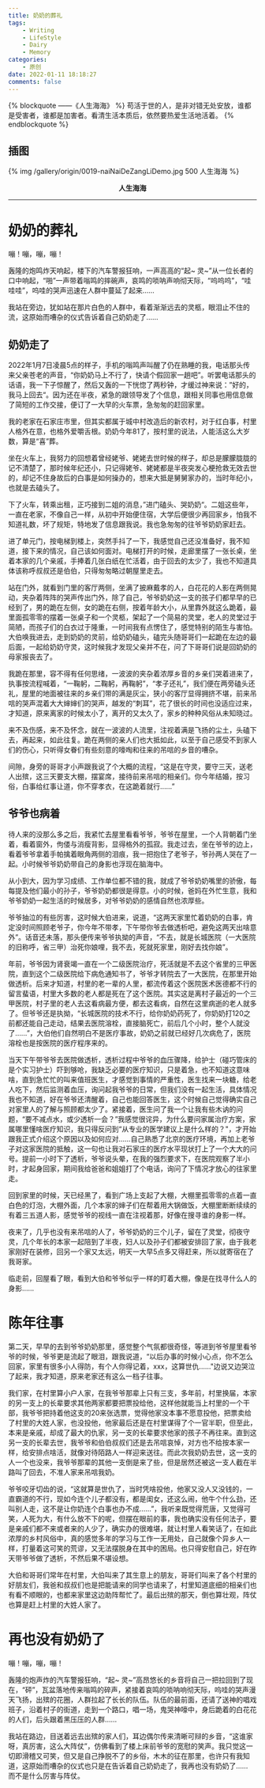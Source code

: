 ```yaml
---
title: 奶奶的葬礼
tags:  
	- Writing
	- LifeStyle
	- Dairy
	- Memory
categories: 
	- 原创
date: 2022-01-11 18:18:27
comments: false
---
```



{% blockquote ——《人生海海》 %}
苟活于世的人，是非对错无处安放，谁都是受害者，谁都是加害者。看清生活本质后，依然要热爱生活地活着。
{% endblockquote %}

<!-- more -->

## 插图
{% img /gallery/origin/0019-naiNaiDeZangLiDemo.jpg 500 人生海海 %}
<p align="center"><b>人生海海</b></p>

-----

# 奶奶的葬礼

嘣！嘣，嘣，嘣！

轰隆的炮鸣炸天响起，楼下的汽车警报狂响，一声高高的“起~ 灵~”从一位长者的口中响起，“啪”一声带着嗡鸣的摔碗声，哀鸣的唢呐声响彻天际，“呜呜呜”，“哇哇哇”，呜哇的哭声迅速在人群中蔓延了起来……

我站在旁边，犹如站在那片白色的人群中，看着渐渐远去的灵柩，眼泪止不住的流，这原始而嘈杂的仪式告诉着自己奶奶走了……

## 奶奶走了

2022年1月7日凌晨5点的样子，手机的嗡鸣声叫醒了仍在熟睡的我，电话那头传来父亲苍老的声音，“你奶奶马上不行了，快请个假回家一趟吧”。听罢电话那头的话语，我一下子惊醒了，然后又轰的一下恍惚了两秒钟，才缓过神来说：”好的，我马上回去“。因为还在半夜，紧急的跟领导发了个信息，跟相关同事也用信息做了简短的工作交接，便订了一大早的火车票，急匆匆的赶回家里。

我的老家在石家庄市里，但其实都属于城中村改造后的新农村，对于红白事，村里人格外在意，也格外爱嚼舌根。奶奶今年81了，按村里的说法，人能活这么大岁数，算是“喜”葬。

坐在火车上，我努力的回想着曾经姥爷、姥姥去世时候的样子，却总是朦朦胧胧的记不清楚了，那时候年纪还小，只记得姥爷、姥姥都是半夜突发心梗抢救无效去世的，却记不住身故后的白事是如何操办的，想来大抵是舅舅家办的，当时年纪小，也就是去磕头了。

下了火车，转乘出租，正巧接到二姐的消息，”进门磕头、哭奶奶“。二姐这些年，一直在老家，不像自己一样，从初中开始便住宿，大学后便很少再回家乡，怕我不知道礼数，坏了规矩，特地发了信息跟我说。我也急匆匆的往爷爷奶奶家赶去。

进了单元门，按电梯到楼上，突然手抖了一下，我感觉自己还没准备好，我不知道，接下来的情况，自己该如何面对。电梯打开的时候，走廊里摆了一张长桌，坐着本家的几个亲戚，手捧着几张白纸在忙活着，由于回去的太少了，我也不知道具体该称呼叔叔还是伯伯，只得匆匆略过朝屋里走去。

站在门外，就看到门里的客厅两侧，坐满了披麻戴孝的人，白花花的人影在两侧晃动，夹杂着阵阵的哭声传出门外，除了自己，爷爷奶奶这一支的孩子们都早早的已经到了，男的跪在左侧，女的跪在右侧，按着年龄大小，从里靠外就这么跪着，最里面孤零零的摆着一张桌子和一个灵柩，架起了一个简易的灵堂，老人的灵堂过于简陋，而孩子们的白衣过于隆重，一时间我有点愣住了，感觉特别的陌生与害怕。大伯唤我进去，走到奶奶的灵前，给奶奶磕头，磕完头随哥哥们一起跪在左边的最后面，一起给奶奶守灵，这时候我才发现父亲并不在，问了下哥哥们说是回奶奶的母家报丧去了。

我跪在那里，容不得有任何思绪，一波波的夹杂着浓厚乡音的乡亲们哭着进来了，执事按流程喊着，“一鞠躬，二鞠躬，再鞠躬”，“孝子还礼”，我们便在两旁磕头还礼，屋里的地面被往来的乡亲们带的满是灰尘，狭小的客厅显得拥挤不堪，前来吊唁的哭声混着大大婶婶们的哭声，越发的“刺耳”，花了很长的时间也没适应过来，才知道，原来离家的时候太小了，离开的又太久了，家乡的种种风俗从未知晓过。

来不及伤感，来不及怀念，就在一波波的人流里，注视着满是飞扬的尘土，头磕下去，再起来，如此往复。跪在两侧的亲人们也大抵如此，以至于自己感受不到家人们的伤心，只听得女眷们有些刻意的嚎啕和往来的吊唁的乡音的嘈杂。

间隙，身旁的哥哥才小声跟我说了个大概的流程，“这是在守灵，要守三天，送老人出殡，这三天要支大棚，摆宴席，接待前来吊唁的相亲们。你今年结婚，按习俗，白事给红事让道，你不穿孝衣，在这跪着就行……”

## 爷爷也病着

待人来的没那么多之后，我紧忙去屋里看看爷爷，爷爷在屋里，一个人背朝着门坐着，看着窗外，佝偻与消瘦背影，显得格外的孤寂。我走过去，坐在爷爷的边上，看着爷爷拿着手帕擒着眼角两侧的泪痕，我一把抱住了老爷子，爷孙两人哭在了一起。小时候爷爷奶奶带自己的身影也浮现在脑海中。

从小到大，因为学习成绩、工作单位都不错的我，就成了爷爷奶奶嘴里的骄傲，每每提及他们最小的孙子，爷爷奶奶都很是得意。小的时候，爸妈在外忙生意，我和爷爷奶奶一起生活的时候居多，对爷爷奶奶的感情自然也浓厚些。

爷爷抽泣的有些厉害，这时候大伯进来，说道，“这两天家里忙着奶奶的白事，肯定没时间照顾老爷子，你今年不带孝，下午带你爷去做透析吧，避免这两天出啥意外”。话音还未落，那头便传来爷爷执拗的声音，“不去，就是长城医院（一大医院的旧称呼，省三甲）治死你娘哩，我不去，死就死家里，刚好去找你娘”。

年前，爷爷因为肾衰竭一直在一个二级医院治疗，死活就是不去这个省里的三甲医院，直到这个二级医院给下病危通知书了，爷爷才转院去了一大医院，在那里开始做透析。后来才知道，村里的老一辈的人里，都流传着这个医院医术医德都不行的留言蜚语，村里大多数的老人都是死在了这个医院。其实这是离村子最近的一个三甲医院，村子里的老人去这看病最方便，都去这看病，自然在这里病逝的老人就多了。但爷爷还是执拗，“长城医院的技术不行，给你奶奶药死了，你奶奶打120之前都还能自己走动，结果去医院溶栓，直接脑死亡，前后几个小时，整个人就没了……”，大伯他们自然明白不是医疗事故，奶奶之前就已经好几次病危了，医院溶栓也是按医院的医疗程序来的。

当天下午带爷爷去医院做透析，透析过程中爷爷的血压骤降，给护士（碰巧管床的是个实习护士）吓到够呛，我缺乏必要的医疗知识，只是着急，也不知道这意味啥，直到急忙忙的叫来值班医生，才感觉到事情的严重性，医生找来一块糖，给老人吃下，然后监测着血压，询问起我爷爷的日常，但我们没有一起生活，具体情况我也不知道，好在爷爷还清醒着，自己也能回答医生，这个时候自己觉得确实自己对家里人的了解与照顾都太少了。紧接着，医生问了我一个让我有些木讷的问题，“要不减点水，或少透析一会？”我感觉很诧异，为什么要问家属治疗方案，家属哪里懂啥医疗知识，我只得反问到“从专业的医学建议上是什么样的？"，才开始跟我正式介绍这个原因以及如何应对……自己熟悉了北京的医疗环境，再加上老爷子对这家医院的抵触，这一句也让我对石家庄的医疗水平现状打上了一个大大的问号。提前一小时下了透析，爷爷说头晕，在我的强烈要求下，在医院观察了半小时，才起身回家，期间我给爸爸和姐姐打了个电话，询问了下情况才放心的往家里走。

回到家里的时候，天已经黑了，看到广场上支起了大棚，大棚里孤零零的点着一直白色的灯泡，大棚外面，几个本家的婶子们在帮着用大锅做饭，大棚里断断续续的有着三五道人影，感觉爷爷的视线一直在注视着那，好像在搜寻谁的身影一样。

夜来了，几乎也没有来吊唁的人了，爷爷奶奶的三个儿子，留在了灵堂，彻夜守灵，几个年长的本家一起陪到了半夜，妇人以及孙子们都被安排回了家，由于我老家刚好在装修，回另一个家又太远，明天一大早5点多又得赶来，所以就寄宿在了我哥家。

临走前，回屋看了眼，看到大伯和爷爷似乎一样的盯着大棚，像是在找寻什么人的身影……

# 陈年往事

第二天，早早的去到爷爷奶奶那里，感觉整个气氛都很奇怪，等进到爷爷屋里看爷爷的时候，爷爷更是流起了眼泪，跟我说道，“以后办事的时候小心点，你不怎么回家，家里有很多小人得防，有个人你得记着，xxx，这算世仇……"边说又边哭泣了起来，我才知道，原来老家还有这么一档子往事。

我们家，在村里算小户人家，在我爷爷那辈上只有三支，多年前，村里换届，本家的另一支上的长辈要求其他两家都要把票投给他，这样他就能当上村里的一个干部，我爷爷把持着他这支的20来张选票，觉得他家没本事不愿意投他，把票卖给了村里的大姓人家，也没投他，他家最后还是在村里谋得了个一官半职，但至此，本来是亲戚，却成了最大的仇家，另一支的长辈要求他家的孩子不再往来。直到这另一支的长辈去世，我爷爷和伯伯叔叔们还是去吊唁哀悼，对方也不给按本家一样，给安排点啥活，就像对待陌路人一样迎来送往。而此次我奶奶去世，这一支的人一个也没来，我爷爷那辈的其他一支倒是来了些，但是居然还被这一支人截在半路叫了回去，不准人家来吊唁我奶。

爷爷咬牙切齿的说，“这就算是世仇了，当时凭啥投他，他家又没人又没钱的，一直霸道的不行，现如今连个儿子都没有，都是闺女，还这么闹，他牛个什么劲，还叫别人走，这不是让你奶连个白事也办不成……”，我听来既觉得荒唐，又觉得可笑，人死为大，有什么放不下的呢，但摆在眼前的事，我也确实没有任何法子，要是亲戚们都不来或者来的人少了，确实办的很难堪，就让村里人看笑话了，在如此浓厚的乡村风俗中，真的感觉多年的学习与工作一无用处，自己就像个异乡人一样，打量着这可笑的荒谬，又无法摆脱身在其中的困局。也只得安慰自己，好在昨天带爷爷做了透析，不然后果不堪设想。

大伯和哥哥们常年在村里，大伯叫来了其生意上的朋友，哥哥们叫来了各个村里的好朋友们，我爸和叔叔们也是把能请来的同学也请来了，村里知道底细的相亲们也有看不顺眼的，也都来家里这边助阵帮忙了。最后出殡的那天，倒也算壮观，阵仗也算是赶上村里的大姓人家了。

# 再也没有奶奶了

嘣！嘣，嘣，嘣！

轰隆的炮声炸的汽车警报狂响，“起~ 灵~”高昂悠长的乡音将自己一把拉回到了现在，“砰”，瓦盆落地传来嗡鸣的碎声，紧接着哀鸣的唢呐响彻天际，呜哇的哭声漫天飞扬，出殡的花圈，人群拉起了长长的队伍。队伍的最前面，还请了送神的唱戏班子，沿着村子的街道，走到一个路口，唱一场，鬼哭神嚎中，身后跪着的白花花的人们，后头跟着黑压压的人群……

我站在路边，目送着远去出殡的家人们，耳边偶尔传来清晰可辩的乡音，“这谁家呀，真厉害，这么大阵仗”，仿佛看到了楼上床前爷爷的宽慰的笑声。我只觉这一切即滑稽又可笑，但又是自己挣脱不了的乡俗，木木的征在那里，也许只有我知道，这原始而嘈杂的仪式也只是在告诉着自己奶奶走了，我再也没有奶奶了…… 而不是什么厉害与阵仗。

